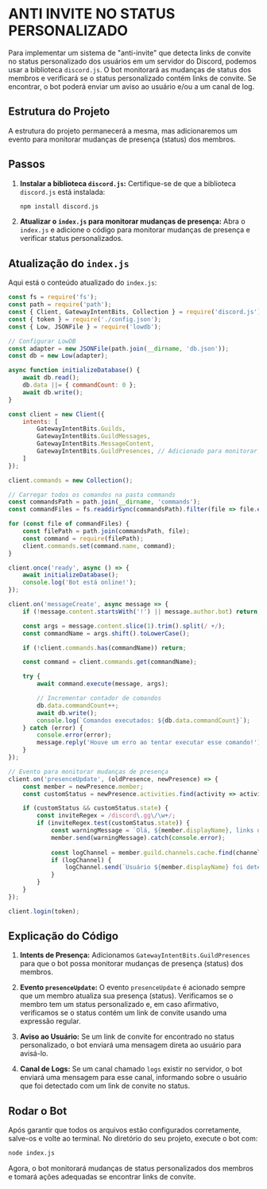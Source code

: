 # ANTI INVITE NO STATUS PERSONALIZADO
Para implementar um sistema de "anti-invite" que detecta links de convite no status personalizado dos usuários em um servidor do Discord, podemos usar a biblioteca `discord.js`. O bot monitorará as mudanças de status dos membros e verificará se o status personalizado contém links de convite. Se encontrar, o bot poderá enviar um aviso ao usuário e/ou a um canal de log.

## Estrutura do Projeto
A estrutura do projeto permanecerá a mesma, mas adicionaremos um evento para monitorar mudanças de presença (status) dos membros.

## Passos
1. **Instalar a biblioteca `discord.js`:**
   Certifique-se de que a biblioteca `discord.js` está instalada:
   ```sh
   npm install discord.js
   ```

2. **Atualizar o `index.js` para monitorar mudanças de presença:**
   Abra o `index.js` e adicione o código para monitorar mudanças de presença e verificar status personalizados.

## Atualização do `index.js`
Aqui está o conteúdo atualizado do `index.js`:

```javascript
const fs = require('fs');
const path = require('path');
const { Client, GatewayIntentBits, Collection } = require('discord.js');
const { token } = require('./config.json');
const { Low, JSONFile } = require('lowdb');

// Configurar LowDB
const adapter = new JSONFile(path.join(__dirname, 'db.json'));
const db = new Low(adapter);

async function initializeDatabase() {
    await db.read();
    db.data ||= { commandCount: 0 };
    await db.write();
}

const client = new Client({ 
    intents: [
        GatewayIntentBits.Guilds, 
        GatewayIntentBits.GuildMessages, 
        GatewayIntentBits.MessageContent,
        GatewayIntentBits.GuildPresences, // Adicionado para monitorar mudanças de presença
    ] 
});

client.commands = new Collection();

// Carregar todos os comandos na pasta commands
const commandsPath = path.join(__dirname, 'commands');
const commandFiles = fs.readdirSync(commandsPath).filter(file => file.endsWith('.js'));

for (const file of commandFiles) {
    const filePath = path.join(commandsPath, file);
    const command = require(filePath);
    client.commands.set(command.name, command);
}

client.once('ready', async () => {
    await initializeDatabase();
    console.log('Bot está online!');
});

client.on('messageCreate', async message => {
    if (!message.content.startsWith('!') || message.author.bot) return;

    const args = message.content.slice(1).trim().split(/ +/);
    const commandName = args.shift().toLowerCase();

    if (!client.commands.has(commandName)) return;

    const command = client.commands.get(commandName);

    try {
        await command.execute(message, args);

        // Incrementar contador de comandos
        db.data.commandCount++;
        await db.write();
        console.log(`Comandos executados: ${db.data.commandCount}`);
    } catch (error) {
        console.error(error);
        message.reply('Houve um erro ao tentar executar esse comando!');
    }
});

// Evento para monitorar mudanças de presença
client.on('presenceUpdate', (oldPresence, newPresence) => {
    const member = newPresence.member;
    const customStatus = newPresence.activities.find(activity => activity.type === 'CUSTOM');

    if (customStatus && customStatus.state) {
        const inviteRegex = /discord\.gg\/\w+/;
        if (inviteRegex.test(customStatus.state)) {
            const warningMessage = `Olá, ${member.displayName}, links de convite no status personalizado não são permitidos.`;
            member.send(warningMessage).catch(console.error);
            
            const logChannel = member.guild.channels.cache.find(channel => channel.name === 'logs'); // Altere para o nome do seu canal de logs
            if (logChannel) {
                logChannel.send(`Usuário ${member.displayName} foi detectado com um link de convite no status: ${customStatus.state}`);
            }
        }
    }
});

client.login(token);
```

## Explicação do Código
1. **Intents de Presença:** Adicionamos `GatewayIntentBits.GuildPresences` para que o bot possa monitorar mudanças de presença (status) dos membros.

2. **Evento `presenceUpdate`:** O evento `presenceUpdate` é acionado sempre que um membro atualiza sua presença (status). Verificamos se o membro tem um status personalizado e, em caso afirmativo, verificamos se o status contém um link de convite usando uma expressão regular.

3. **Aviso ao Usuário:** Se um link de convite for encontrado no status personalizado, o bot enviará uma mensagem direta ao usuário para avisá-lo.

4. **Canal de Logs:** Se um canal chamado `logs` existir no servidor, o bot enviará uma mensagem para esse canal, informando sobre o usuário que foi detectado com um link de convite no status.

## Rodar o Bot
Após garantir que todos os arquivos estão configurados corretamente, salve-os e volte ao terminal. No diretório do seu projeto, execute o bot com:

```sh
node index.js
```

Agora, o bot monitorará mudanças de status personalizados dos membros e tomará ações adequadas se encontrar links de convite.

